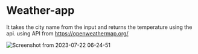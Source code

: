 # Weather-app
It takes the city name from the input and returns the temperature using the api.
using API from https://openweathermap.org/

![Screenshot from 2023-07-22 06-24-51](https://github.com/elahe919/Weather-app/assets/58299567/bc072dcf-5274-47f2-a3a3-80aea1248d47)

